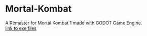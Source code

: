 # Mortal-Kombat
A Remaster for Mortal Kombat 1 made with GODOT Game Engine.  
[link to exe files](https://elmo4679.itch.io/mortal-kombat-q-edition)
